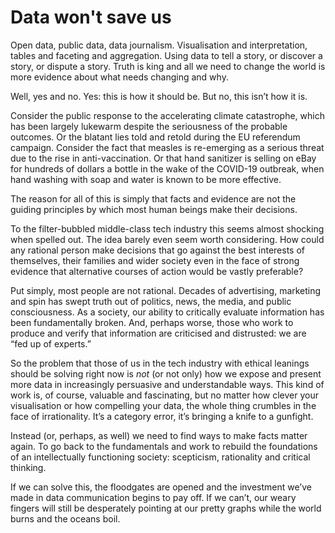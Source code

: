# Data won't save us

Open data, public data, data journalism. Visualisation and interpretation, tables and faceting and aggregation. Using data to tell a story, or discover a story, or dispute a story. Truth is king and all we need to change the world is more evidence about what needs changing and why.

Well, yes and no. Yes: this is how it should be. But no, this isn’t how it is.

Consider the public response to the accelerating climate catastrophe, which has been largely lukewarm despite the seriousness of the probable outcomes. Or the blatant lies told and retold during the EU referendum campaign. Consider the fact that measles is re-emerging as a serious threat due to the rise in anti-vaccination. Or that hand sanitizer is selling on eBay for hundreds of dollars a bottle in the wake of the COVID-19 outbreak, when hand washing with soap and water is known to be more effective.

The reason for all of this is simply that facts and evidence are not the guiding principles by which most human beings make their decisions.

To the filter-bubbled middle-class tech industry this seems almost shocking when spelled out. The idea barely even seem worth considering. How could any rational person make decisions that go against the best interests of themselves, their families and wider society even in the face of strong evidence that alternative courses of action would be vastly preferable?

Put simply, most people are not rational. Decades of advertising, marketing and spin has swept truth out of politics, news, the media, and public consciousness. As a society, our ability to critically evaluate information has been fundamentally broken. And, perhaps worse, those who work to produce and verify that information are criticised and distrusted: we are “fed up of experts.”

So the problem that those of us in the tech industry with ethical leanings should be solving right now is *not* (or not only) how we expose and present more data in increasingly persuasive and understandable ways. This kind of work is, of course, valuable and fascinating, but no matter how clever your visualisation or how compelling your data, the whole thing crumbles in the face of irrationality. It’s a category error, it’s bringing a knife to a gunfight.

Instead (or, perhaps, as well) we need to find ways to make facts matter again. To go back to the fundamentals and work to rebuild the foundations of an intellectually functioning society: scepticism, rationality and critical thinking.

If we can solve this, the floodgates are opened and the investment we’ve made in data communication begins to pay off. If we can’t, our weary fingers will still be desperately pointing at our pretty graphs while the world burns and the oceans boil.
